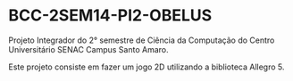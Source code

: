BCC-2SEM14-PI2-OBELUS
=====================

Projeto Integrador do 2° semestre de Ciência da Computação do Centro Universitário SENAC Campus Santo Amaro.

Este  projeto consiste em fazer um jogo 2D utilizando a biblioteca Allegro 5.
